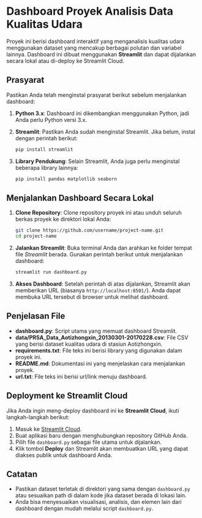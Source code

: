# Dashboard Proyek Analisis Data Kualitas Udara
Proyek ini berisi dashboard interaktif yang menganalisis kualitas udara menggunakan dataset yang mencakup berbagai polutan dan variabel lainnya. Dashboard ini dibuat menggunakan **Streamlit** dan dapat dijalankan secara lokal atau di-deploy ke Streamlit Cloud.

## Prasyarat

Pastikan Anda telah menginstal prasyarat berikut sebelum menjalankan dashboard:

1. **Python 3.x**: Dashboard ini dikembangkan menggunakan Python, jadi Anda perlu Python versi 3.x.
2. **Streamlit**: Pastikan Anda sudah menginstal Streamlit. Jika belum, instal dengan perintah berikut:
    ```bash
    pip install streamlit
    ```

3. **Library Pendukung**: Selain Streamlit, Anda juga perlu menginstal beberapa library lainnya:
    ```bash
    pip install pandas matplotlib seaborn
    ```

## Menjalankan Dashboard Secara Lokal

1. **Clone Repository**:
    Clone repository proyek ini atau unduh seluruh berkas proyek ke direktori lokal Anda:
    ```bash
    git clone https://github.com/username/project-name.git
    cd project-name
    ```

2. **Jalankan Streamlit**:
    Buka terminal Anda dan arahkan ke folder tempat file *Streamlit* berada. Gunakan perintah berikut untuk menjalankan dashboard:
    ```bash
    streamlit run dashboard.py
    ```

3. **Akses Dashboard**:
    Setelah perintah di atas dijalankan, Streamlit akan memberikan URL (biasanya `http://localhost:8501/`). Anda dapat membuka URL tersebut di browser untuk melihat dashboard.

## Penjelasan File

- **dashboard.py**: Script utama yang memuat dashboard Streamlit.
- **data/PRSA_Data_Aotizhongxin_20130301-20170228.csv**: File CSV yang berisi dataset kualitas udara di stasiun Aotizhongxin.
- **requirements.txt**: File teks ini berisi library yang digunakan dalam proyek ini.
- **README.md**: Dokumentasi ini yang menjelaskan cara menjalankan proyek.
- **url.txt**: File teks ini berisi url/link menuju dashboard.

## Deployment ke Streamlit Cloud

Jika Anda ingin meng-deploy dashboard ini ke **Streamlit Cloud**, ikuti langkah-langkah berikut:

1. Masuk ke [Streamlit Cloud](https://streamlit.io/cloud).
2. Buat aplikasi baru dengan menghubungkan repository GitHub Anda.
3. Pilih file `dashboard.py` sebagai file utama untuk dijalankan.
4. Klik tombol **Deploy** dan Streamlit akan membuatkan URL yang dapat diakses publik untuk dashboard Anda.

## Catatan

- Pastikan dataset terletak di direktori yang sama dengan `dashboard.py` atau sesuaikan path di dalam kode jika dataset berada di lokasi lain.
- Anda bisa menyesuaikan visualisasi, analisis, dan elemen lain dari dashboard dengan mudah melalui script `dashboard.py`.
